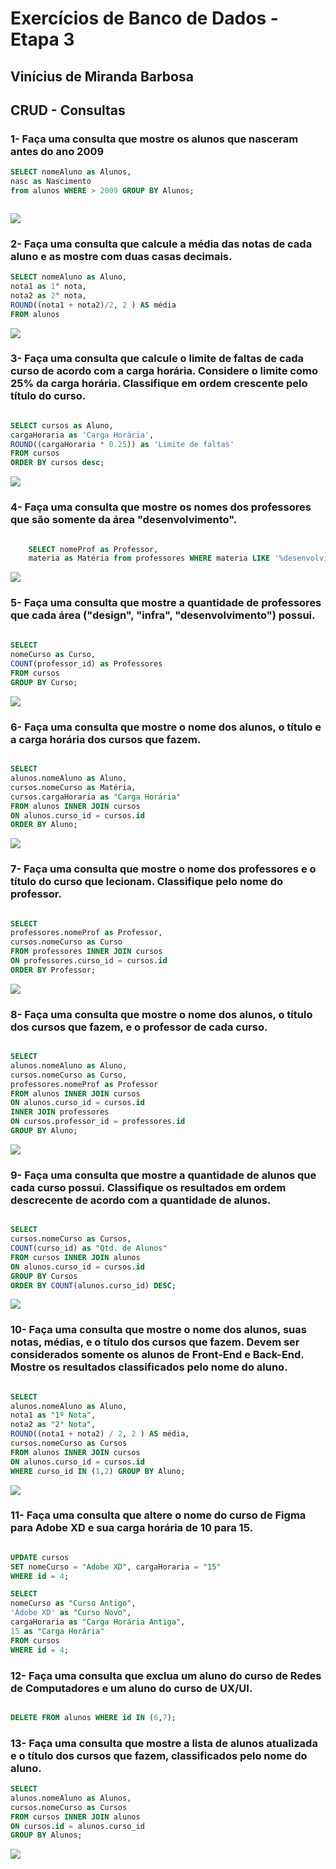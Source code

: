 # Exercícios de Banco de Dados - Etapa 3

## Vinícius de Miranda Barbosa

## CRUD - Consultas

### 1- Faça uma consulta que mostre os alunos que nasceram antes do ano 2009

```sql
SELECT nomeAluno as Alunos,
nasc as Nascimento 
from alunos WHERE > 2009 GROUP BY Alunos;



```

![](./foto-etapa3/01.png)

### 2- Faça uma consulta que calcule a média das notas de cada aluno e as mostre com duas casas decimais.

``` sql
SELECT nomeAluno as Aluno,
nota1 as 1° nota,
nota2 as 2° nota, 
ROUND((nota1 + nota2)/2, 2 ) AS média
FROM alunos
```
![](./foto-etapa3/02.png)

### 3- Faça uma consulta que calcule o limite de faltas de cada curso de acordo com a carga horária. Considere o limite como 25% da carga horária. Classifique em ordem crescente pelo título do curso.

```sql

SELECT cursos as Aluno,
cargaHoraria as 'Carga Horária',
ROUND((cargaHoraria * 0.25)) as 'Limite de faltas'
FROM cursos
ORDER BY cursos desc;


```
![](./foto-etapa3/03.png)

### 4- Faça uma consulta que mostre os nomes dos professores que são somente da área "desenvolvimento".

```sql

    SELECT nomeProf as Professor,
    materia as Matéria from professores WHERE materia LIKE '%desenvolvimento%';
```
![](./foto-etapa3/04.png)


### 5-  Faça uma consulta que mostre a quantidade de professores que cada área ("design", "infra", "desenvolvimento") possui.

```sql
 
SELECT
nomeCurso as Curso, 
COUNT(professor_id) as Professores 
FROM cursos
GROUP BY Curso;

```

![](./foto-etapa3/05.png)


### 6- Faça uma consulta que mostre o nome dos alunos, o título e a carga horária dos cursos que fazem.


```sql

SELECT
alunos.nomeAluno as Aluno,
cursos.nomeCurso as Matéria,
cursos.cargaHoraria as "Carga Horária"
FROM alunos INNER JOIN cursos
ON alunos.curso_id = cursos.id
ORDER BY Aluno;

```
![](./foto-etapa3/06.png)

### 7- Faça uma consulta que mostre o nome dos professores e o título do curso que lecionam. Classifique pelo nome do professor.
```sql

SELECT
professores.nomeProf as Professor,
cursos.nomeCurso as Curso
FROM professores INNER JOIN cursos
ON professores.curso_id = cursos.id
ORDER BY Professor;

```
![](./foto-etapa3/07.png)

### 8- Faça uma consulta que mostre o nome dos alunos, o título dos cursos que fazem, e o professor de cada curso.


```sql

SELECT
alunos.nomeAluno as Aluno,
cursos.nomeCurso as Curso,
professores.nomeProf as Professor
FROM alunos INNER JOIN cursos 
ON alunos.curso_id = cursos.id
INNER JOIN professores
ON cursos.professor_id = professores.id    
GROUP BY Aluno;

```
![](./foto-etapa3/08.png)


### 9- Faça uma consulta que mostre a quantidade de alunos que cada curso possui. Classifique os resultados em ordem descrecente de acordo com a quantidade de alunos.


```sql

SELECT
cursos.nomeCurso as Cursos,
COUNT(curso_id) as "Qtd. de Alunos"
FROM cursos INNER JOIN alunos
ON alunos.curso_id = cursos.id
GROUP BY Cursos
ORDER BY COUNT(alunos.curso_id) DESC;

```
![](./foto-etapa3/09.png)

### 10- Faça uma consulta que mostre o nome dos alunos, suas notas, médias, e o título dos cursos que fazem. Devem ser considerados somente os alunos de Front-End e Back-End. Mostre os resultados classificados pelo nome do aluno.

```sql

SELECT
alunos.nomeAluno as Aluno,
nota1 as "1º Nota",
nota2 as "2° Nota",
ROUND((nota1 + nota2) / 2, 2 ) AS média,
cursos.nomeCurso as Cursos
FROM alunos INNER JOIN cursos 
ON alunos.curso_id = cursos.id
WHERE curso_id IN (1,2) GROUP BY Aluno;

```
![](./foto-etapa3/10.png)

### 11- Faça uma consulta que altere o nome do curso de Figma para Adobe XD e sua carga horária de 10 para 15.
```sql

UPDATE cursos 
SET nomeCurso = "Adobe XD", cargaHoraria = "15"
WHERE id = 4;

SELECT
nomeCurso as "Curso Antigo",
'Adobe XD' as "Curso Novo",
cargaHoraria as "Carga Horária Antiga",
15 as "Carga Horária"
FROM cursos
WHERE id = 4;

```



### 12- Faça uma consulta que exclua um aluno do curso de Redes de Computadores e um aluno do curso de UX/UI.
``` sql

DELETE FROM alunos WHERE id IN (6,7);

```

### 13- Faça uma consulta que mostre a lista de alunos atualizada e o título dos cursos que fazem, classificados pelo nome do aluno.
```sql
SELECT
alunos.nomeAluno as Alunos,
cursos.nomeCurso as Cursos
FROM cursos INNER JOIN alunos
ON cursos.id = alunos.curso_id
GROUP BY Alunos;

```
![](./foto-etapa3/13.png)








